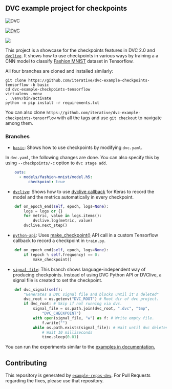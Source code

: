 ## DVC example project for checkpoints

![DVC](https://img.shields.io/badge/-tracked-white.svg?logo=data-version-control&link=https://dvc.org/?utm_campaign=badge)

[![DVC](https://img.shields.io/badge/-Data_Version_Control-white.svg?logo=data-version-control&style=social)](https://dvc.org/?utm_campaign=badge)

![](https://img.shields.io/badge/dynamic/json?logo=data-version-control&colorA=black&colorB=F46737&label=Model%20Accuracy&url=https://github.com/iterative/dvc-example-checkpoints-tensorflow/raw/basic/metrics.json&query=acc)

This project is a showcase for the checkpoints features in DVC 2.0 and
[`dvclive`][dvcl]. It shows how to use checkpoints in various ways by training a
a CNN model to classify [Fashion
MNIST](https://github.com/zalandoresearch/fashion-mnist) dataset in Tensorflow.

[dvcl]: https://dvc.org/doc/dvclive

All four branches are cloned and installed similarly: 

```console
git clone https://github.com/iterative/dvc-example-checkpoints-tensorflow -b basic
cd dvc-example-checkpoints-tensorflow
virtualenv .venv
. .venv/bin/activate
python -m pip install -r requirements.txt
```

You can also clone `https://github.com/iterative/dvc-example-checkpoints-tensorflow` with
all the tags and use `git checkout` to navigate among them. 

### Branches

- [`basic`][basict]: Shows how to use checkpoints by modifying `dvc.yaml`. 

In `dvc.yaml`, the following changes are done. You can also specify this by
using `--checkpoints/-c` option to `dvc stage add`.

[basict]: https://github.com/iterative/dvc-example-checkpoints-tensorflow/tree/basic

```yaml
    outs:
      - models/fashion-mnist/model.h5:
          checkpoint: true
```

- [`dvclive`][dvclivet]: Shows how to use [dvclive callback] for Keras to record
 the model and the metrics automatically in every checkpoint. 

[dvclive callback]: https://dvc.org/doc/dvclive/user-guide/ml-frameworks/keras
[dvclivet]: https://github.com/iterative/dvc-example-checkpoints-tensorflow/tree/dvclive

```python
    def on_epoch_end(self, epoch, logs=None):
        logs = logs or {}
        for metric, value in logs.items():
            dvclive.log(metric, value)
        dvclive.next_step()
```

- [`python-api`][pythonapit]: Uses [make_checkpoint()][apicp] API call in a custom Tensorflow
  callback to record a checkpoint in `train.py`.

[pythonapit]: https://github.com/iterative/dvc-example-checkpoints-tensorflow/tree/python-api
[apicp]: https://dvc.org/doc/api-reference/make_checkpoint#dvcapimake_checkpoint

```python
    def on_epoch_end(self, epoch, logs=None):
        if (epoch % self.frequency) == 0:
            make_checkpoint()
```

- [`signal-file`][signalfilet]: This branch shows language-independent way of
  producing checkpoints. Instead of using DVC Python API or DVClive, a signal
  file is created to set the checkpoint. 

[signalfilet]: https://github.com/iterative/dvc-example-checkpoints-tensorflow/tree/signal-file

```python
    def dvc_signal(self):
        "Generates a DVC signal file and blocks until it's deleted"
        dvc_root = os.getenv("DVC_ROOT") # Root dir of dvc project.
        if dvc_root: # Skip if not running via dvc.
            signal_file = os.path.join(dvc_root, ".dvc", "tmp",
                "DVC_CHECKPOINT")
            with open(signal_file, "w") as f: # Write empty file.
                f.write("")
            while os.path.exists(signal_file): # Wait until dvc deletes file.
                # Wait 10 milliseconds
                time.sleep(0.01)
```

You can run the experiments similar to the [examples in documentation.][gsexp]

[gsexp]: https://dvc.org/doc/start/experiments

## Contributing

This repository is generated by
[`example-repos-dev`](https://github.com/iterative/example-repos-dev). For Pull
Requests regarding the fixes, please use that repository. 
